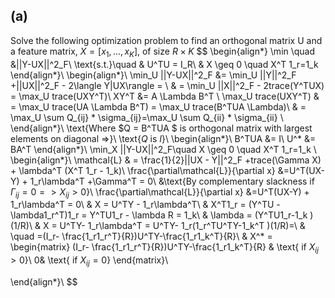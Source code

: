 ## (a)
Solve the following optimization problem to find an orthogonal matrix U and a feature matrix, $X = [x_1, . . . , x_K]$, of size $R \times K$
$$
\begin{align*}
\min \quad  &||Y-UX||^2_F\\
\text{s.t.}\quad & U^TU = I_R\\
& X \geq 0 \quad X^T 1_r=1_k
\end{align*}\\
\begin{align*}\\
\min_U ||Y-UX||^2_F &= \min_U ||Y||^2_F +||UX||^2_F - 2\langle Y|UX\rangle = \\
& = \min_U  ||X||^2_F - 2trace(Y^TUX) =  \max_U trace(UXY^T)\\
XY^T &= A \Lambda B^T \\
\max_U trace(UXY^T) & = \max_U trace(UA \Lambda B^T) = \max_U trace(B^TUA \Lambda)\\
 & = \max_U \sum Q_{ij} * \sigma_{ij}=\max_U \sum Q_{ii} * \sigma_{ii} \\
\end{align*}\\
\text{Where $Q = B^TUA $ is orthogonal matrix with largest elements on diagonal =>}\\
\text{$Q$ is $I$}\\
\begin{align*}\\
B^TUA &= I\\
U^* &= BA^T
\end{align*}\\
\min_X ||Y-UX||^2_F\quad  X \geq 0 \quad X^T 1_r=1_k \\
\begin{align*}\\
\mathcal{L} & = \frac{1}{2}||UX  - Y||^2_F +trace(\Gamma X) + \lambda^T (X^T 1_r - 1_k)\\
\frac{\partial\mathcal{L}}{\partial x} &=U^T(UX-Y) + 1_r\lambda^T +\Gamma^T = 0\\
&\text{By complementary slackness if $\Gamma_{ij} = 0 => X_{ij} > 0$}\\
\frac{\partial\mathcal{L}}{\partial x} &=U^T(UX-Y) + 1_r\lambda^T = 0\\
& X = U^TY - 1_r\lambda^T\\
& X^T1_r = (Y^TU - \lambda1_r^T)1_r = Y^TU1_r - \lambda R = 1_k\\
& \lambda = (Y^TU1_r-1_k )(1/R)\\
& X = U^TY- 1_r\lambda^T = U^TY- 1_r(1_r^TU^TY-1_k^T )(1/R)=\\
& \quad =(I_r- \frac{1_r1_r^T}{R})U^TY-\frac{1_r1_k^T}{R}\\
& X^* =
\begin{matrix}
(I_r- \frac{1_r1_r^T}{R})U^TY-\frac{1_r1_k^T}{R} & \text{ if $X_{ij} > 0$}\\
0& \text{ if $X_{ij} = 0$}
\end{matrix}\\

\end{align*}\\
$$

